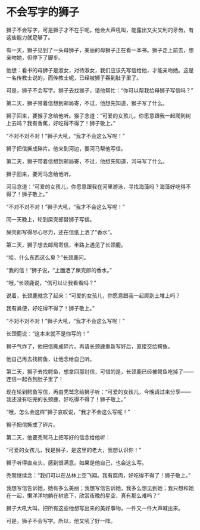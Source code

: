 # 不会写字的狮子

狮子不会写字，可是狮子才不在乎呢。他会大声吼叫，能露出又尖又利的牙齿，有这些能力就足够了。

有一天，狮子见到了一头母狮子，美丽的母狮子正在看一本书。狮子走上前去，想亲吻她，但停下了脚步。

他想：看书的母狮子是淑女，对待淑女，我们应该先写信给他，才能亲吻她。这是一名传教士说的，而传教士呢，已经被狮子吞到肚子里了。

可是，狮子不会写字。狮子去找猴子，请他帮忙：“你可以帮我给母狮子写信吗？”

第二天，狮子带着信想到邮局寄，不过，他想先知道，猴子写了什么。

狮子回来，要猴子念给他听。猴子念道：“可爱的女孩儿，你愿意跟我一起爬到树上去吗？我有香蕉，好吃得不得了！狮子敬上。”

“不对不对不对！”狮子大吼，“我才不会这么写呢！”

狮子把信撕成碎片。他来到河边，要河马帮他写信。

第二天，狮子带着信想到邮局寄，不过，他想先知道，河马写了什么。

狮子回来，要河马念给他听。

河马念道：“可爱的女孩儿，你愿意跟我在河里游泳，寻找海藻吗？海藻好吃得不得了！狮子敬上。”

“不对不对不对！”狮子大吼，“我才不会这么写呢！”

同一天晚上，轮到屎壳郎替狮子写信。

屎壳郎写得尽心尽力，还在信纸上洒了“香水”。

第二天，狮子想去邮局寄信，半路上遇见了长颈鹿。

“哇，什么东西这么臭？”长颈鹿问。

“我的信！”狮子说，“上面洒了屎壳郎的香水。”

“哦，”长颈鹿说，“信可以让我看看吗？”

说着，长颈鹿就念了起来：“可爱的女孩儿，你愿意跟我一起爬到土堆上吗？

我有粪便，好吃得不得了！狮子敬上。”

“不对不对不对！”狮子大吼，“我才不会这么写呢！”

长颈鹿说：“这本来就不是你写的！”

狮子气炸了，他把信撕成碎片。再请长颈鹿重新写好后，直接交给鳄鱼。

他自己再去找鳄鱼，让他念给自己听。

第二天，狮子去找鳄鱼，想拿回那封信，可惜的是，长颈鹿已经被鳄鱼吃掉了——连信一起吞到肚子里了！

现在轮到鳄鱼写信，再由秃鹫念给狮子听：“可爱的女孩儿，今晚请过来分享——我还没有吃完的长颈鹿，好吃得不得了！狮子敬上。”

“哦，怎么会这样”狮子哀叹说，“我才不会这么写呢！”

狮子把信撕成了碎片。

第二天，他要秃鹫马上把写好的信念给他听：

“可爱的女孩儿，我是狮子，是这里的老大，我想认识你！”

狮子听得直点头，感到很满意。如果是他自己，也会这么写。

秃鹫继续念：“我们可以在丛林上空飞翔。我有腐肉，好吃得不得了！狮子敬上。”

我想写信告诉她，她有多么美丽；我想写信告诉她，我多么想见到她；我只想和她在一起，懒洋洋地躺在树底下，欣赏夜晚的星空，真有那么难吗？”

狮子大吼大叫，把所有这些他想写出来的美好事物，一件又一件大声喊出来。

可是，狮子不会写字。所以，他又吼了好一阵。